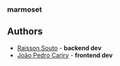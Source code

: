 ### marmoset

## Authors

- [Raisson Souto](https://github.com/raissonsouto) - **backend dev**
- [João Pedro Cariry](https://github.com/berrytern) - **frontend dev**